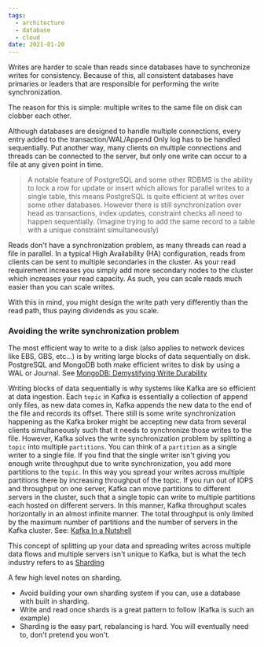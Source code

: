 ```yaml
---
tags:
  - architecture
  - database
  - cloud
date: 2021-01-20
---
```

Writes are harder to scale than reads since databases have to synchronize writes for consistency. Because of this, all consistent databases have primaries or leaders that are responsible for performing the write synchronization.

The reason for this is simple: multiple writes to the same file on disk can clobber each other.

Although databases are designed to handle multiple connections, every entry added to the transaction/WAL/Append Only log has to be handled sequentially. Put another way, many clients on multiple connections and threads can be connected to the server, but only one write can occur to a file at any given point in time.

> A notable feature of PostgreSQL and some other RDBMS is the ability to lock a row for update or insert which allows for parallel writes to a single table, this means PostgreSQL is quite efficient at writes over some other databases. However there is still synchronization over head as transactions, index updates, constraint checks all need to happen sequentially. (Imagine trying to add the same record to a table with a unique constraint simultaneously)

Reads don't have a synchronization problem, as many threads can read a file in parallel. In a typical High Availability (HA) configuration, reads from clients can be sent to multiple secondaries in the cluster. As your read requirement increases you simply add more secondary nodes to the cluster which increases your read capacity. As such, you can scale reads much easier than you can scale writes.

With this in mind, you might design the write path very differently than the read path, thus paying dividends as you scale.
### Avoiding the write synchronization problem
The most efficient way to write to a disk (also applies to network devices like EBS, GBS, etc...) is by writing large blocks of data sequentially on disk. PostgreSQL and MongoDB both make efficient writes to disk by using a WAL or Journal. See [MongoDB: Demystifying Write Durability](https://www.openmymind.net/Demystifying-Write-Durability/)

Writing blocks of data sequentially is why systems like Kafka are so efficient at data ingestion. Each `topic` in Kafka is essentially a collection of append only files, as new data comes in, Kafka appends the new data to the end of the file and records its offset. There still is some write synchronization happening as the Kafka broker might be accepting new data from several clients simultaneously such that it needs to synchronize those writes to the file. However, Kafka solves the write synchronization problem by splitting a `topic` into multiple `partitions`. You can think of a `partition` as a single writer to a single file. If you find that the single writer isn't giving you enough write throughput due to write synchronization, you add more partitions to the `topic`. In this way you spread your writes across multiple partitions there by increasing throughput of the topic. If you run out of IOPS and throughput on one server, Kafka can move partitions to different servers in the cluster, such that a single topic can write to multiple partitions each hosted on different servers. In this manner, Kafka throughput scales horizontally in an almost infinite manner. The total throughput is only limited by the maximum number of partitions and the number of servers in the Kafka cluster. See: [Kafka In a Nutshell](https://sookocheff.com/post/kafka/kafka-in-a-nutshell/ "https://sookocheff.com/post/kafka/kafka-in-a-nutshell/")

This concept of splitting up your data and spreading writes across multiple data flows and multiple servers isn't unique to Kafka, but is what the tech industry refers to as [Sharding](https://www.digitalocean.com/community/tutorials/understanding-database-sharding)

A few high level notes on sharding.
* Avoid building your own sharding system if you can, use a database with built in sharding.
* Write and read once shards is a great pattern to follow (Kafka is such an example)
* Sharding is the easy part, rebalancing is hard. You will eventually need to, don't pretend you won't.